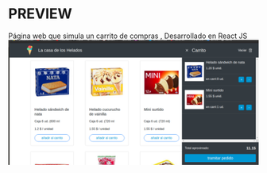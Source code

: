<h1> PREVIEW </h1>
Página web que simula un carrito de compras , Desarrollado en React JS 
<img src="public/img/preview.png">
